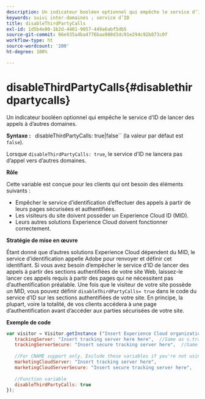 ```yaml
---
description: Un indicateur booléen optionnel qui empêche le service d’ID de lancer des appels à d’autres domaines.
keywords: suivi inter-domaines ; service d’ID
title: disableThirdPartyCalls
exl-id: 1d5b4e80-1b2d-4401-9057-449a6abf5db5
source-git-commit: 06e935a4ba4776baa900d3dc91e294c92b873c0f
workflow-type: ht
source-wordcount: '200'
ht-degree: 100%

---
```


# disableThirdPartyCalls{#disablethirdpartycalls}

Un indicateur booléen optionnel qui empêche le service d’ID de lancer des appels à d’autres domaines.

**Syntaxe :** ` `disableThirdPartyCalls: true|false`` (la valeur par défaut est `false`).

Lorsque `disableThirdPartyCalls: true`, le service d’ID ne lancera pas d’appel vers d’autres domaines.

**Rôle**

Cette variable est conçue pour les clients qui ont besoin des éléments suivants :

* Empêcher le service dʼidentification dʼeffectuer des appels à partir de leurs pages sécurisées et authentifiées.
* Les visiteurs du site doivent posséder un Experience Cloud ID (MID).
* Leurs autres solutions Experience Cloud doivent fonctionner correctement.

**Stratégie de mise en œuvre**

Étant donné que dʼautres solutions Experience Cloud dépendent du MID, le service dʼidentification appelle Adobe pour renvoyer et définir cet identifiant. Si vous avez besoin d’empêcher le service d’ID de lancer des appels à partir des sections authentifiées de votre site Web, laissez-le lancer ces appels requis à partir des pages qui ne nécessitent pas d’authentification préalable. Une fois que le visiteur de votre site possède un MID, vous pouvez définir `disableThirdPartyCalls= true` dans le code du service d’ID sur les sections authentifiées de votre site. En principe, la plupart, voire la totalité, de vos clients accédera à une page dʼauthentification avant dʼaccéder aux parties sécurisées de votre site.

**Exemple de code**

```js
var visitor = Visitor.getInstance ("Insert Experience Cloud organization ID here",{ 
   trackingServer: "Insert tracking server here here",  //Same as s.trackingServer 
   trackingServerSecure: "Insert secure tracking server here",  //Same as s.trackingServerSecure 
 
   //For CNAME support only. Exclude these variables if you're not using CNAME 
   marketingCloudServer: "Insert tracking server here", 
   marketingCloudServerSecure: "Insert secure tracking server here", 
 
   //Function variable 
   disableThirdPartyCalls: true 
}); 
```
